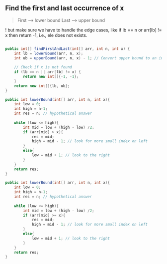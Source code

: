 ## Find the first and last occurrence of x

> First --> lower bound
> Last --> upper bound 

! but make sure we have to handle the edge cases, like if lb == n or arr[lb] != x then return -1, i.e., ele does not exists.

```java

public int[] findFirstAndLast(int[] arr, int n, int x) {
    int lb = lowerBound(arr, n, x);
    int ub = upperBound(arr, n, x) - 1; // Convert upper bound to an inclusive index
    
    // Check if x is not found
    if (lb == n || arr[lb] != x) {
        return new int[]{-1, -1};
    }
    return new int[]{lb, ub};
}

public int lowerBound(int[] arr, int n, int x){
	int low = 0;
	int high = n-1;
	int res = n; // hypothetical answer
	
	while (low <= high){
		int mid = low + (high - low) /2;
		if (arr[mid] > x){
			res = mid;
			high = mid - 1; // look for more small index on left
		}
		else{
			low = mid + 1; // look to the right
		}
	}
	return res;
}

public int lowerBound(int[] arr, int n, int x){
	int low = 0;
	int high = n-1;
	int res = n; // hypothetical answer
	
	while (low <= high){
		int mid = low + (high - low) /2;
		if (arr[mid] >= x){
			res = mid;
			high = mid - 1; // look for more small index on left
		}
		else{
			low = mid + 1; // look to the right
		}
	}
	return res;
}
```
